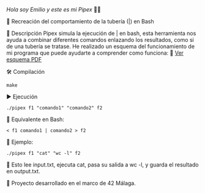 *Hola soy Emilio y este es mi Pipex* 🚀🧪

🔗 Recreación del comportamiento de la tubería (|) en Bash

📝 Descripción
  Pipex simula la ejecución de | en bash, esta herramienta nos ayuda a combinar diferentes comandos enlazando los resultados, como si de una tubería se tratase.
  He realizado un esquema del funcionamiento de mi programa que puede ayudarte a comprender como funciona: 📄 [Ver esquema PDF](./esquema_emilgarc_pipex.pdf)



🛠 Compilación

    make

▶️ Ejecución

    ./pipex f1 "comando1" "comando2" f2

🔹 Equivalente en Bash:

    < f1 comando1 | comando2 > f2

📌 Ejemplo:

    ./pipex f1 "cat" "wc -l" f2

📌 Esto lee input.txt, ejecuta cat, pasa su salida a wc -l, y guarda el resultado en output.txt.



🔧 Proyecto desarrollado en el marco de 42 Málaga.







